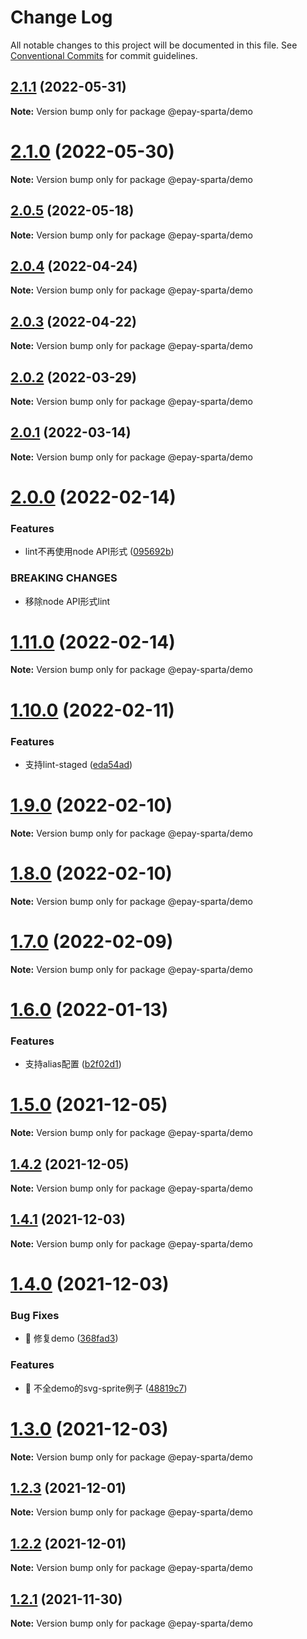 # Change Log

All notable changes to this project will be documented in this file.
See [Conventional Commits](https://conventionalcommits.org) for commit guidelines.

## [2.1.1](https://github.com/CodeLittlePrince/epay-sparta/compare/v2.1.0...v2.1.1) (2022-05-31)

**Note:** Version bump only for package @epay-sparta/demo





# [2.1.0](https://github.com/CodeLittlePrince/epay-sparta/compare/v2.0.5...v2.1.0) (2022-05-30)

**Note:** Version bump only for package @epay-sparta/demo





## [2.0.5](https://github.com/CodeLittlePrince/epay-sparta/compare/v2.0.4...v2.0.5) (2022-05-18)

**Note:** Version bump only for package @epay-sparta/demo





## [2.0.4](https://github.com/CodeLittlePrince/epay-sparta/compare/v2.0.3...v2.0.4) (2022-04-24)

**Note:** Version bump only for package @epay-sparta/demo





## [2.0.3](https://github.com/CodeLittlePrince/epay-sparta/compare/v2.0.2...v2.0.3) (2022-04-22)

**Note:** Version bump only for package @epay-sparta/demo





## [2.0.2](https://github.com/CodeLittlePrince/epay-sparta/compare/v2.0.1...v2.0.2) (2022-03-29)

**Note:** Version bump only for package @epay-sparta/demo





## [2.0.1](https://github.com/CodeLittlePrince/epay-sparta/compare/v2.0.0...v2.0.1) (2022-03-14)

**Note:** Version bump only for package @epay-sparta/demo





# [2.0.0](https://github.com/CodeLittlePrince/epay-sparta/compare/v1.11.0...v2.0.0) (2022-02-14)


### Features

* lint不再使用node API形式 ([095692b](https://github.com/CodeLittlePrince/epay-sparta/commit/095692b14a67a339d71c4a280e7effdfa810c584))


### BREAKING CHANGES

* 移除node API形式lint





# [1.11.0](https://github.com/CodeLittlePrince/epay-sparta/compare/v1.10.0...v1.11.0) (2022-02-14)

**Note:** Version bump only for package @epay-sparta/demo





# [1.10.0](https://github.com/CodeLittlePrince/epay-sparta/compare/v1.9.0...v1.10.0) (2022-02-11)


### Features

* 支持lint-staged ([eda54ad](https://github.com/CodeLittlePrince/epay-sparta/commit/eda54adcfe06f612a92c1d0f4e2523316e04ba74))





# [1.9.0](https://github.com/CodeLittlePrince/epay-sparta/compare/v1.8.0...v1.9.0) (2022-02-10)

**Note:** Version bump only for package @epay-sparta/demo





# [1.8.0](https://github.com/CodeLittlePrince/epay-sparta/compare/v1.7.0...v1.8.0) (2022-02-10)

**Note:** Version bump only for package @epay-sparta/demo





# [1.7.0](https://github.com/CodeLittlePrince/epay-sparta/compare/v1.6.0...v1.7.0) (2022-02-09)

**Note:** Version bump only for package @epay-sparta/demo





# [1.6.0](https://github.com/CodeLittlePrince/epay-sparta/compare/v1.5.0...v1.6.0) (2022-01-13)


### Features

* 支持alias配置 ([b2f02d1](https://github.com/CodeLittlePrince/epay-sparta/commit/b2f02d1c7796f0af1287337491cab5f69e5303b7))





# [1.5.0](https://github.com/CodeLittlePrince/epay-sparta/compare/v1.4.2...v1.5.0) (2021-12-05)

**Note:** Version bump only for package @epay-sparta/demo





## [1.4.2](https://github.com/CodeLittlePrince/epay-sparta/compare/v1.4.1...v1.4.2) (2021-12-05)

**Note:** Version bump only for package @epay-sparta/demo





## [1.4.1](https://github.com/CodeLittlePrince/epay-sparta/compare/v1.4.0...v1.4.1) (2021-12-03)

**Note:** Version bump only for package @epay-sparta/demo





# [1.4.0](https://github.com/CodeLittlePrince/epay-sparta/compare/v1.3.0...v1.4.0) (2021-12-03)


### Bug Fixes

* 🐛 修复demo ([368fad3](https://github.com/CodeLittlePrince/epay-sparta/commit/368fad37759228108e0c532aa40a1cc76d63bbe8))


### Features

* 🎸 不全demo的svg-sprite例子 ([48819c7](https://github.com/CodeLittlePrince/epay-sparta/commit/48819c755c6c04c2fff99f4b9910521118dd2981))





# [1.3.0](https://github.com/CodeLittlePrince/epay-sparta/compare/v1.2.3...v1.3.0) (2021-12-03)

**Note:** Version bump only for package @epay-sparta/demo





## [1.2.3](https://github.com/CodeLittlePrince/epay-sparta/compare/v1.2.2...v1.2.3) (2021-12-01)

**Note:** Version bump only for package @epay-sparta/demo





## [1.2.2](https://github.com/CodeLittlePrince/epay-sparta/compare/v1.2.1...v1.2.2) (2021-12-01)

**Note:** Version bump only for package @epay-sparta/demo





## [1.2.1](https://github.com/CodeLittlePrince/epay-sparta/compare/v1.2.0...v1.2.1) (2021-11-30)

**Note:** Version bump only for package @epay-sparta/demo
